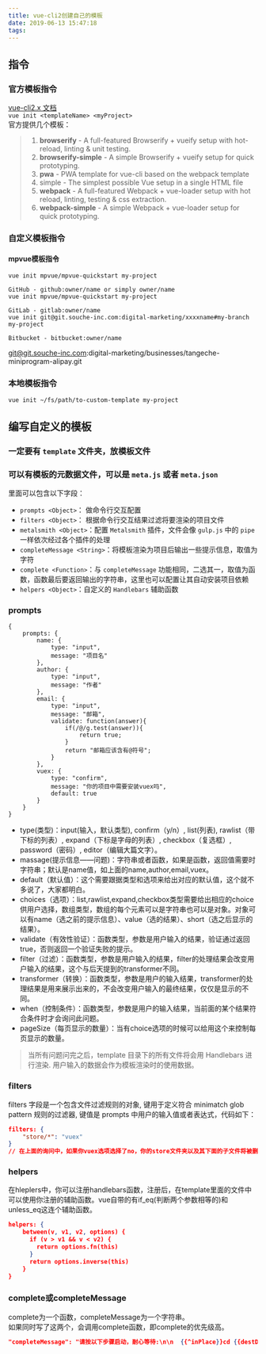 ```yaml
---
title: vue-cli2创建自己的模板
date: 2019-06-13 15:47:18
tags:
---
```


<a name="eb18b1e8"></a>
## 指令

<a name="dbd0d432"></a>
### 官方模板指令

[vue-cli2.x 文档](https://github.com/vuejs/vue-cli/tree/v2#vue-cli)<br />`vue init <templateName> <myProject>`<br />官方提供几个模板：

> 1. **browserify** - A full-featured Browserify + vueify setup with hot-reload, linting & unit testing.
> 1. **browserify-simple** - A simple Browserify + vueify setup for quick prototyping.
> 1. **pwa** - PWA template for vue-cli based on the webpack template
> 1. simple - The simplest possible Vue setup in a single HTML file
> 1. **webpack** - A full-featured Webpack + vue-loader setup with hot reload, linting, testing & css extraction.
> 1. **webpack-simple** - A simple Webpack + vue-loader setup for quick prototyping.


<a name="ca85194f"></a>
### 自定义模板指令

<a name="1296ebdc"></a>
#### mpvue模板指令

`vue init mpvue/mpvue-quickstart my-project`

```
GitHub - github:owner/name or simply owner/name
vue init mpvue/mpvue-quickstart my-project

GitLab - gitlab:owner/name
vue init git@git.souche-inc.com:digital-marketing/xxxxname#my-branch my-project

Bitbucket - bitbucket:owner/name
```

[git@git.souche-inc.com]():digital-marketing/businesses/tangeche-miniprogram-alipay.git
<a name="d41d8cd9"></a>
####
<a name="35cdd9f3"></a>
### 本地模板指令

`vue init ~/fs/path/to-custom-template my-project`

<a name="ee2fd5ec"></a>
## 编写自定义的模板

<a name="6363a843"></a>
### 一定要有 `template` 文件夹，放模板文件

<a name="dceca03b"></a>
### 可以有模板的元数据文件，可以是 `meta.js` 或者 `meta.json`

里面可以包含以下字段：

- `prompts <Object>`： 做命令行交互配置
- `filters <Object>`： 根据命令行交互结果过滤将要渲染的项目文件
- `metalsmith <Object>`：配置 `Metalsmith` 插件，文件会像 `gulp.js` 中的 `pipe` 一样依次经过各个插件的处理
- `completeMessage <String>`：将模板渲染为项目后输出一些提示信息，取值为字符
- `complete <Function>`：与 `completeMessage` 功能相同，二选其一，取值为函数，函数最后要返回输出的字符串，这里也可以配置让其自动安装项目依赖
- `helpers <Object>`：自定义的 `Handlebars` 辅助函数

<a name="prompts"></a>
### prompts

```
{
    prompts: {
        name: {
            type: "input",
            message: "项目名"
        },
        author: {
            type: "input",
            message: "作者"
        },
        email: {
            type: "input",
            message: "邮箱",
            validate: function(answer){
                if(/@/g.test(answer)){
                    return true;
                }
                return "邮箱应该含有@符号";
            }
        },
        vuex: {
            type: "confirm",
            message: "你的项目中需要安装vuex吗",
            default: true
        }
    }
}
```

- type(类型)：input(输入，默认类型), confirm（y/n）, list(列表), rawlist（带下标的列表）, expand（下标是字母的列表）, checkbox（复选框）, password（密码）, editor（编辑大篇文字）。
- massage(提示信息——问题)：字符串或者函数，如果是函数，返回值需要时字符串；默认是name值，如上面的name,author,email,vuex。
- default（默认值）：这个需要跟据类型和选项来给出对应的默认值，这个就不多说了，大家都明白。
- choices（选项）：list,rawlist,expand,checkbox类型需要给出相应的choice供用户选择，数组类型，数组的每个元素可以是字符串也可以是对象。对象可以有name（选之前的提示信息）、value（选的结果）、short（选之后显示的结果）。
- validate（有效性验证）：函数类型，参数是用户输入的结果，验证通过返回true，否则返回一个验证失败的提示。
- filter（过滤）：函数类型，参数是用户输入的结果，filter的处理结果会改变用户输入的结果，这个与后天提到的transformer不同。
- transformer（转换）：函数类型，参数是用户的输入结果，transformer的处理结果是用来展示出来的，不会改变用户输入的最终结果，仅仅是显示的不同。
- when（控制条件）：函数类型，参数是用户的输入结果，当前面的某个结果符合条件时才会询问此问题。
- pageSize（每页显示的数量）：当有choice选项的时候可以给用这个来控制每页显示的数量。

> 当所有问题问完之后，template 目录下的所有文件将会用 Handlebars 进行渲染. 用户输入的数据会作为模板渲染时的使用数据。


<a name="filters"></a>
### filters

filters 字段是一个包含文件过滤规则的对象, 键用于定义符合 minimatch glob pattern 规则的过滤器, 键值是 prompts 中用户的输入值或者表达式，代码如下：

```json
filters: {
    "store/*": "vuex"
}
// 在上面的询问中，如果你vuex选项选择了no，你的store文件夹以及其下面的子文件将被删除，如果选的yes，store文件夹以及其下面的子文件将被保留。
```

<a name="helpers"></a>
### helpers

在hleplers中，你可以注册handlebars函数，注册后，在template里面的文件中可以使用你注册的辅助函数。vue自带的有if_eq(判断两个参数相等的)和unless_eq这连个辅助函数。

```json
helpers: {
    between(v, v1, v2, options) {
      if (v > v1 && v < v2) {
        return options.fn(this)
      }
      return options.inverse(this)
    }
}
```

<a name="8621bda1"></a>
### complete或completeMessage

complete为一个函数，completeMessage为一个字符串。<br />如果同时写了这两个，会调用complete函数，即complete的优先级高。

```json
"completeMessage": "请按以下步骤启动，耐心等待:\n\n  {{^inPlace}}cd {{destDirName}}\n  {{/inPlace}}npm i\n  npm run dev 或者 npm start"
```

